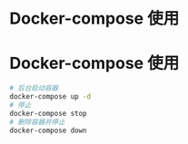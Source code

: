 # Docker-compose 使用

# Docker-compose 使用

```bash
# 后台启动容器
docker-compose up -d
# 停止
docker-compose stop
# 删除容器并停止
docker-compose down
```
